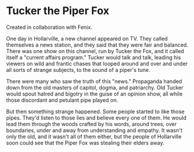 # Tucker the Piper Fox
Created in collaboration with Fenix. 

One day in Hollarville, a new channel appeared on TV. They called themselves a news station, and they said that they were fair and balanced. There was one show on this channel, run by Tucker the Fox, and it called itself a "current affairs program." Tucker would talk and talk, leading his viewers on wild and frantic chases that looped around and over and under all sorts of strange subjects, to the sound of a piper's tune.

There were many who saw the truth of this "news." Propaganda handed down from the old masters of capitol, dogma, and patriarchy. Old Tucker would spout hatred and bigotry in the guise of an opinion show, all while those discordant and petulant pipe played on.

But then something strange happened. Some people started to like those pipes. They'd listen to those lies and believe every one of them. He would lead them through the woods crafted by his words, around trees, over boundaries, under and away from understanding and empathy. It wasn't only the old, and it wasn't all of them either, but the people of Hollarville soon could see that the Piper Fox was stealing their elders away.